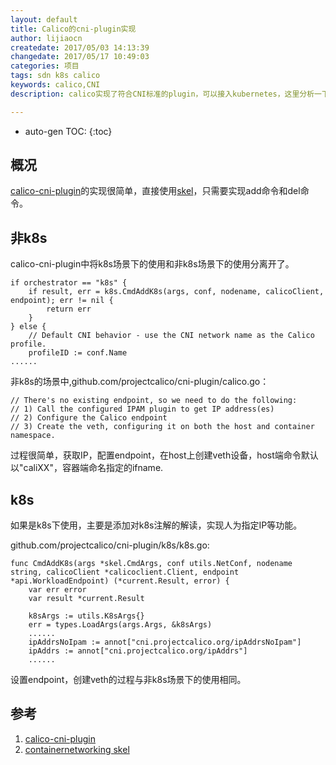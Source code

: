 ```yaml
---
layout: default
title: Calico的cni-plugin实现
author: lijiaocn
createdate: 2017/05/03 14:13:39
changedate: 2017/05/17 10:49:03
categories: 项目
tags: sdn k8s calico
keywords: calico,CNI
description: calico实现了符合CNI标准的plugin，可以接入kubernetes，这里分析一下它的实现。

---
```


* auto-gen TOC:
{:toc}

## 概况

[calico-cni-plugin][1]的实现很简单，直接使用[skel][2]，只需要实现add命令和del命令。

## 非k8s

calico-cni-plugin中将k8s场景下的使用和非k8s场景下的使用分离开了。

	if orchestrator == "k8s" {
		if result, err = k8s.CmdAddK8s(args, conf, nodename, calicoClient, endpoint); err != nil {
			return err
		}
	} else {
		// Default CNI behavior - use the CNI network name as the Calico profile.
		profileID := conf.Name
	......

非k8s的场景中,github.com/projectcalico/cni-plugin/calico.go：

	// There's no existing endpoint, so we need to do the following:
	// 1) Call the configured IPAM plugin to get IP address(es)
	// 2) Configure the Calico endpoint
	// 3) Create the veth, configuring it on both the host and container namespace.

过程很简单，获取IP，配置endpoint，在host上创建veth设备，host端命令默认以"caliXX"，容器端命名指定的ifname.

## k8s

如果是k8s下使用，主要是添加对k8s注解的解读，实现人为指定IP等功能。

github.com/projectcalico/cni-plugin/k8s/k8s.go:

	func CmdAddK8s(args *skel.CmdArgs, conf utils.NetConf, nodename string, calicoClient *calicoclient.Client, endpoint *api.WorkloadEndpoint) (*current.Result, error) {
		var err error
		var result *current.Result

		k8sArgs := utils.K8sArgs{}
		err = types.LoadArgs(args.Args, &k8sArgs)
		......
		ipAddrsNoIpam := annot["cni.projectcalico.org/ipAddrsNoIpam"]
		ipAddrs := annot["cni.projectcalico.org/ipAddrs"]
		......

设置endpoint，创建veth的过程与非k8s场景下的使用相同。

## 参考

1. [calico-cni-plugin][1]
2. [containernetworking skel][2]

[1]: https://github.com/projectcalico/cni-plugin  "cni-plugin" 
[2]: https://github.com/containernetworking/cni/tree/master/pkg/skel "skel" 
